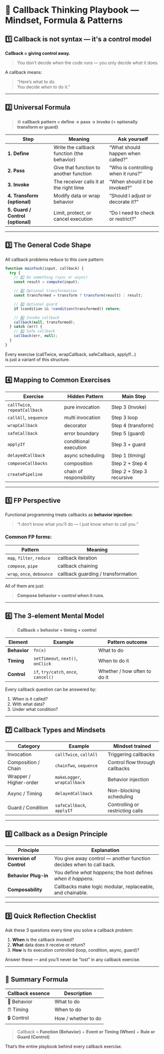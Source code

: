 # 🧠 Callback Thinking Playbook — Mindset, Formula & Patterns

## 1️⃣ Callback is not syntax — it's a control model

**Callback = giving control away.**
> You don't decide *when* the code runs — you only decide *what* it does.

A callback means:
> “Here’s what to do.  
> You decide *when* to do it.”

---

## 2️⃣ Universal Formula

> ⚙️ **callback pattern = define → pass → invoke (+ optionally transform or guard)**  

| Step | Meaning | Ask yourself |
|------|----------|---------------|
| **1. Define** | Write the callback function (the behavior) | “What should happen when called?” |
| **2. Pass** | Give that function to another function | “Who is controlling when it runs?” |
| **3. Invoke** | The receiver calls it at the right time | “When should it be invoked?” |
| **4. Transform (optional)** | Modify data or wrap behavior | “Should I adjust or decorate it?” |
| **5. Guard / Control (optional)** | Limit, protect, or cancel execution | “Do I need to check or restrict?” |

---

## 3️⃣ The General Code Shape

All callback problems reduce to this core pattern:

```js
function mainTask(input, callback) {
  try {
    // 1️⃣ Do something (sync or async)
    const result = compute(input);

    // 2️⃣ Optional transformation
    const transformed = transform ? transform(result) : result;

    // 3️⃣ Optional guard
    if (condition && !condition(transformed)) return;

    // 4️⃣ Invoke callback
    callback(null, transformed);
  } catch (err) {
    // 5️⃣ Safe callback
    callback(err, null);
  }
}
```

Every exercise (callTwice, wrapCallback, safeCallback, applyIf…)  
is just a variant of this structure.

---

## 4️⃣ Mapping to Common Exercises

| Exercise | Hidden Pattern | Main Step |
|-----------|----------------|-----------|
| `callTwice`, `repeatCallback` | pure invocation | Step 3 (Invoke) |
| `callAll`, `sequence` | multi invocation | Step 3 loop |
| `wrapCallback` | decorator | Step 4 (transform) |
| `safeCallback` | error boundary | Step 5 (guard) |
| `applyIf` | conditional execution | Step 3 + guard |
| `delayedCallback` | async scheduling | Step 1 (timing) |
| `composeCallbacks` | composition | Step 2 + Step 4 |
| `createPipeline` | chain of responsibility | Step 2 + Step 3 recursive |

---

## 5️⃣ FP Perspective

Functional programming treats callbacks as **behavior injection**:
> “I don’t know what you’ll do — I just know when to call you.”

### Common FP forms:
| Pattern | Meaning |
|----------|----------|
| `map`, `filter`, `reduce` | callback iteration |
| `compose`, `pipe` | callback chaining |
| `wrap`, `once`, `debounce` | callback guarding / transformation |

All of them are just:
> **Compose behavior + control when it runs.**

---

## 6️⃣ The 3-element Mental Model

> **Callback = behavior + timing + control**

| Element | Example | Pattern outcome |
|----------|----------|----------------|
| **Behavior** | `fn(x)` | What to do |
| **Timing** | `setTimeout`, `next()`, `onClick` | When to do it |
| **Control** | `if`, `try/catch`, `once`, `cancel()` | Whether / how often to do it |

Every callback question can be answered by:
1. When is it called?  
2. With what data?  
3. Under what condition?

---

## 7️⃣ Callback Types and Mindsets

| Category | Example | Mindset trained |
|-----------|----------|----------------|
| Invocation | `callTwice`, `callAll` | Triggering callbacks |
| Composition / Chain | `chainTwo`, `sequence` | Control flow through callbacks |
| Wrapper / Higher-order | `makeLogger`, `wrapCallback` | Behavior injection |
| Async / Timing | `delayedCallback` | Non-blocking scheduling |
| Guard / Condition | `safeCallback`, `applyIf` | Controlling or restricting calls |

---

## 8️⃣ Callback as a Design Principle

| Principle | Explanation |
|------------|-------------|
| **Inversion of Control** | You give away control — another function decides when to call back. |
| **Behavior Plug-in** | You define *what happens*; the host defines *when it happens*. |
| **Composability** | Callbacks make logic modular, replaceable, and chainable. |

---

## 9️⃣ Quick Reflection Checklist

Ask these 3 questions every time you solve a callback problem:

1. **When** is the callback invoked?  
2. **What** data does it receive or return?  
3. **How** is its execution controlled (loop, condition, async, guard)?  

Answer these — and you’ll never be “lost” in any callback exercise.

---

## 🧭 Summary Formula

| Callback essence | Description |
|------------------|-------------|
| 🧩 Behavior | What to do |
| ⏰ Timing | When to do |
| 🔒 Control | How / whether to do |

> Callback = **Function (Behavior)** + **Event or Timing (When)** + **Rule or Guard (Control)**

That’s the entire playbook behind every callback exercise.
